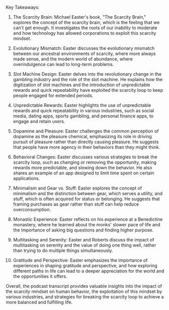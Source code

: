 Key Takeaways:

1. The Scarcity Brain: Michael Easter's book, "The Scarcity Brain," explores the concept of the scarcity brain, which is the feeling that we can't get enough. It investigates the roots of our inability to moderate and how technology has allowed corporations to exploit this scarcity mindset.

2. Evolutionary Mismatch: Easter discusses the evolutionary mismatch between our ancestral environments of scarcity, where more always made sense, and the modern world of abundance, where overindulgence can lead to long-term problems.

3. Slot Machine Design: Easter delves into the revolutionary change in the gambling industry and the role of the slot machine. He explains how the digitization of slot machines and the introduction of unpredictable rewards and quick repeatability have exploited the scarcity loop to keep people engaged for extended periods.

4. Unpredictable Rewards: Easter highlights the use of unpredictable rewards and quick repeatability in various industries, such as social media, dating apps, sports gambling, and personal finance apps, to engage and retain users.

5. Dopamine and Pleasure: Easter challenges the common perception of dopamine as the pleasure chemical, emphasizing its role in driving pursuit of pleasure rather than directly causing pleasure. He suggests that people have more agency in their behaviors than they might think.

6. Behavioral Changes: Easter discusses various strategies to break the scarcity loop, such as changing or removing the opportunity, making rewards more predictable, and slowing down the behavior. He also shares an example of an app designed to limit time spent on certain applications.

7. Minimalism and Gear vs. Stuff: Easter explores the concept of minimalism and the distinction between gear, which serves a utility, and stuff, which is often acquired for status or belonging. He suggests that framing purchases as gear rather than stuff can help reduce overconsumption.

8. Monastic Experience: Easter reflects on his experience at a Benedictine monastery, where he learned about the monks' slower pace of life and the importance of asking big questions and finding higher purpose.

9. Multitasking and Serenity: Easter and Roberts discuss the impact of multitasking on serenity and the value of doing one thing well, rather than trying to do multiple things simultaneously.

10. Gratitude and Perspective: Easter emphasizes the importance of experiences in shaping gratitude and perspective, and how exploring different paths in life can lead to a deeper appreciation for the world and the opportunities it offers.

Overall, the podcast transcript provides valuable insights into the impact of the scarcity mindset on human behavior, the exploitation of this mindset by various industries, and strategies for breaking the scarcity loop to achieve a more balanced and fulfilling life.